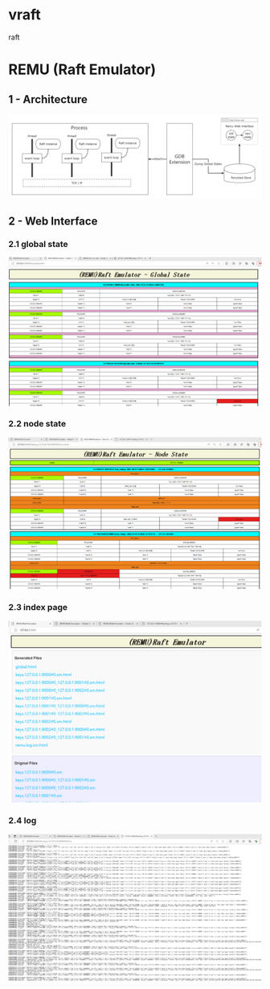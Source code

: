 # vraft
raft

# REMU (Raft Emulator)

## 1 - Architecture

![](images/remu_arch.png)

## 2 - Web Interface

### 2.1 global state
![](images/remu-web2.png)

### 2.2 node state
![](images/remu-web3.png)

### 2.3 index page
![](images/remu-web.png)

### 2.4 log
![](images/remu-web4.png)

